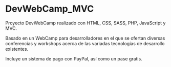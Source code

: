 # DevWebCamp_MVC

Proyecto DevWebCamp realizado con HTML, CSS, SASS, PHP, JavaScript y MVC.

Basado en un WebCamp para desarrolladores en el que se ofertan diversas conferencias y workshops acerca de las variadas tecnologías de desarrollo existentes.

Incluye un sistema de pago con PayPal, así como un pase gratis.
